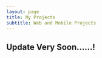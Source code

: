 ```yaml
---
layout: page
title: My Projects
subtitle: Web and Mobile Projects
---
```

## Update Very Soon......!
